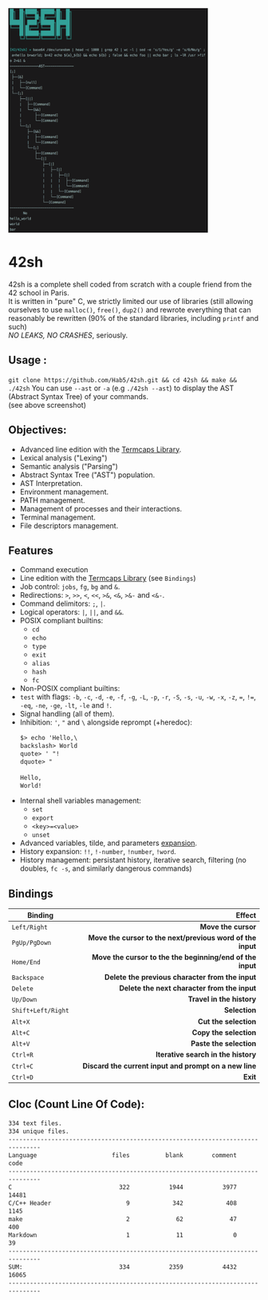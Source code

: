 <img src="screenshots/screenshot.png" width="400" height="450">

# 42sh
42sh is a complete shell coded from scratch with a couple friend from the 42 school in Paris.  
It is written in "pure" C, we strictly limited our use of libraries (still allowing ourselves to use `malloc()`, `free()`, `dup2()` and rewrote everything that can reasonably be rewritten (90% of the standard libraries, including `printf` and such)  
*NO LEAKS, NO CRASHES*, seriously.

## Usage :
`git clone https://github.com/Hab5/42sh.git && cd 42sh && make && ./42sh`
You can use `--ast` or `-a` (e.g `./42sh --ast`) to display the AST (Abstract Syntax Tree) of your commands.  
(see above screenshot)

## Objectives:

- Advanced line edition with the [Termcaps Library](https://www.gnu.org/software/termutils/manual/termcap-1.3/html_mono/termcap.html).
- Lexical analysis ("Lexing")
- Semantic analysis ("Parsing")
- Abstract Syntax Tree ("AST") population.
- AST Interpretation.
- Environment management.
- PATH management.
- Management of processes and their interactions.
- Terminal management.
- File descriptors management.

## Features

- Command execution
- Line edition with the [Termcaps Library](https://www.gnu.org/software/termutils/manual/termcap-1.3/html_mono/termcap.html) (see `Bindings`)
- Job control: `jobs`, `fg`, `bg` and `&`.
- Redirections: `>`, `>>`, `<`, `<<`, `>&`, `<&`, `>&-` and `<&-`.
- Command delimitors: `;`, `|`.
- Logical operators: `|`, `||`, and `&&`.
- POSIX compliant builtins:
  - `cd`
  - `echo`
  - `type`
  - `exit`
  - `alias`
  - `hash`
  - `fc`
- Non-POSIX compliant builtins:
 - `test` with flags: `-b`, `-c`, `-d`, `-e`, `-f`, `-g`, `-L`, `-p`, `-r`, `-S`, `-s`, `-u`, `-w`, `-x`, `-z`, `=`, `!=`, `-eq`, `-ne`, `-ge`, `-lt`, `-le` and `!`.
- Signal handling (all of them).
- Inhibition: `'`, `"` and `\` alongside reprompt (+heredoc): 
    ```
    $> echo 'Hello,\
    backslash> World
    quote> ' "!
    dquote> "

    Hello,
    World!
    ```
- Internal shell variables management:
  - `set`
  - `export`
  - `<key>=<value>`
  - `unset`
- Advanced variables, tilde, and parameters [expansion](https://pubs.opengroup.org/onlinepubs/9699919799/utilities/V3_chap02.html#tag_18_06_02).
- History expansion: `!!`, `!-number`, `!number`, `!word`.
- History management: persistant history, iterative search, filtering (no doubles, `fc -s`, and similarly dangerous commands)

## Bindings

|Binding                         |Effect                        |
|--------------------------------|-----------------------------:|
|`Left/Right`                    |**Move the cursor**               |
|`PgUp/PgDown`                   |**Move the cursor to the next/previous word of the input**|
|`Home/End`                      |**Move the cursor to the the beginning/end of the input**|
|`Backspace`                     |**Delete the previous character from the input**|
|`Delete`                        |**Delete the next character from the input**|
|`Up/Down`                       |**Travel in the history**|
|`Shift+Left/Right`              |**Selection**|
|`Alt+X`                         |**Cut the selection**|
|`Alt+C`                         |**Copy the selection**|
|`Alt+V`                         |**Paste the selection**|
|`Ctrl+R`                        |**Iterative search in the history**|
|`Ctrl+C`                        |**Discard the current input and prompt on a new line**|
|`Ctrl+D`                        |**Exit**|

## Cloc (Count Line Of Code):

```
334 text files.
334 unique files.
-------------------------------------------------------------------------------
Language                     files          blank        comment           code
-------------------------------------------------------------------------------
C                              322           1944           3977          14481
C/C++ Header                     9            342            408           1145
make                             2             62             47            400
Markdown                         1             11              0             39
-------------------------------------------------------------------------------
SUM:                           334           2359           4432          16065
-------------------------------------------------------------------------------
```
